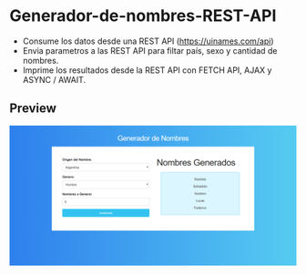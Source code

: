 # Generador-de-nombres-REST-API
- Consume los datos desde una REST API (https://uinames.com/api)
- Envia parametros a las REST API para filtar país, sexo y cantidad de nombres.
- Imprime los resultados desde la REST API con FETCH API, AJAX y ASYNC / AWAIT.

## Preview

![Screencapure app](https://github.com/jorgebarcos/Generador-de-nombres-REST-API/blob/master/screencapture.png?raw=true)
